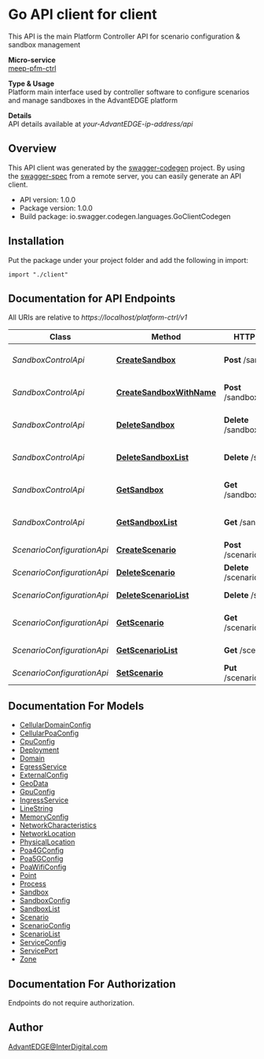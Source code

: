 # Go API client for client

This API is the main Platform Controller API for scenario configuration & sandbox management <p>**Micro-service**<br>[meep-pfm-ctrl](https://github.com/InterDigitalInc/AdvantEDGE/tree/master/go-apps/meep-platform-ctrl) <p>**Type & Usage**<br>Platform main interface used by controller software to configure scenarios and manage sandboxes in the AdvantEDGE platform <p>**Details**<br>API details available at _your-AdvantEDGE-ip-address/api_

## Overview
This API client was generated by the [swagger-codegen](https://github.com/swagger-api/swagger-codegen) project.  By using the [swagger-spec](https://github.com/swagger-api/swagger-spec) from a remote server, you can easily generate an API client.

- API version: 1.0.0
- Package version: 1.0.0
- Build package: io.swagger.codegen.languages.GoClientCodegen

## Installation
Put the package under your project folder and add the following in import:
```golang
import "./client"
```

## Documentation for API Endpoints

All URIs are relative to *https://localhost/platform-ctrl/v1*

Class | Method | HTTP request | Description
------------ | ------------- | ------------- | -------------
*SandboxControlApi* | [**CreateSandbox**](docs/SandboxControlApi.md#createsandbox) | **Post** /sandboxes | Create a new sandbox
*SandboxControlApi* | [**CreateSandboxWithName**](docs/SandboxControlApi.md#createsandboxwithname) | **Post** /sandboxes/{name} | Create a new sandbox
*SandboxControlApi* | [**DeleteSandbox**](docs/SandboxControlApi.md#deletesandbox) | **Delete** /sandboxes/{name} | Delete a specific sandbox
*SandboxControlApi* | [**DeleteSandboxList**](docs/SandboxControlApi.md#deletesandboxlist) | **Delete** /sandboxes | Delete all active sandboxes
*SandboxControlApi* | [**GetSandbox**](docs/SandboxControlApi.md#getsandbox) | **Get** /sandboxes/{name} | Get a specific sandbox
*SandboxControlApi* | [**GetSandboxList**](docs/SandboxControlApi.md#getsandboxlist) | **Get** /sandboxes | Get all active sandboxes
*ScenarioConfigurationApi* | [**CreateScenario**](docs/ScenarioConfigurationApi.md#createscenario) | **Post** /scenarios/{name} | Add a scenario
*ScenarioConfigurationApi* | [**DeleteScenario**](docs/ScenarioConfigurationApi.md#deletescenario) | **Delete** /scenarios/{name} | Delete a scenario
*ScenarioConfigurationApi* | [**DeleteScenarioList**](docs/ScenarioConfigurationApi.md#deletescenariolist) | **Delete** /scenarios | Delete all scenarios
*ScenarioConfigurationApi* | [**GetScenario**](docs/ScenarioConfigurationApi.md#getscenario) | **Get** /scenarios/{name} | Get a specific scenario
*ScenarioConfigurationApi* | [**GetScenarioList**](docs/ScenarioConfigurationApi.md#getscenariolist) | **Get** /scenarios | Get all scenarios
*ScenarioConfigurationApi* | [**SetScenario**](docs/ScenarioConfigurationApi.md#setscenario) | **Put** /scenarios/{name} | Update a scenario


## Documentation For Models

 - [CellularDomainConfig](docs/CellularDomainConfig.md)
 - [CellularPoaConfig](docs/CellularPoaConfig.md)
 - [CpuConfig](docs/CpuConfig.md)
 - [Deployment](docs/Deployment.md)
 - [Domain](docs/Domain.md)
 - [EgressService](docs/EgressService.md)
 - [ExternalConfig](docs/ExternalConfig.md)
 - [GeoData](docs/GeoData.md)
 - [GpuConfig](docs/GpuConfig.md)
 - [IngressService](docs/IngressService.md)
 - [LineString](docs/LineString.md)
 - [MemoryConfig](docs/MemoryConfig.md)
 - [NetworkCharacteristics](docs/NetworkCharacteristics.md)
 - [NetworkLocation](docs/NetworkLocation.md)
 - [PhysicalLocation](docs/PhysicalLocation.md)
 - [Poa4GConfig](docs/Poa4GConfig.md)
 - [Poa5GConfig](docs/Poa5GConfig.md)
 - [PoaWifiConfig](docs/PoaWifiConfig.md)
 - [Point](docs/Point.md)
 - [Process](docs/Process.md)
 - [Sandbox](docs/Sandbox.md)
 - [SandboxConfig](docs/SandboxConfig.md)
 - [SandboxList](docs/SandboxList.md)
 - [Scenario](docs/Scenario.md)
 - [ScenarioConfig](docs/ScenarioConfig.md)
 - [ScenarioList](docs/ScenarioList.md)
 - [ServiceConfig](docs/ServiceConfig.md)
 - [ServicePort](docs/ServicePort.md)
 - [Zone](docs/Zone.md)


## Documentation For Authorization
 Endpoints do not require authorization.


## Author

AdvantEDGE@InterDigital.com

